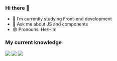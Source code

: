 ### Hi there 👋

- 🔭 I’m currently studying Front-end development
- 💬 Ask me about JS and components
- 😄 Pronouns: He/Him


### My current knowledge

<div>
   <img src="https://cdn.jsdelivr.net/gh/devicons/devicon/icons/javascript/javascript-original.svg" widtd="60"/>
   <img src="https://cdn.jsdelivr.net/gh/devicons/devicon/icons/react/react-original.svg" />  
    <img src="https://cdn.jsdelivr.net/gh/devicons/devicon/icons/typescript/typescript-original.svg" />
</div>


